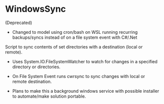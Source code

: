 # WindowsSync
(Deprecated)
- Changed to model using cron/bash on WSL running recurring backups/syncs instead of on a file system event with C#/.Net


Script to sync contents of set directories with a destination (local or remote). 

- Uses System.IO.FileSystemWatcher to watch for changes in a specified directory or directories.
- On File System Event runs cwrsync to sync changes with local or remote destination.

- Plans to make this a background windows service with possible installer to automate/make solution portable.
